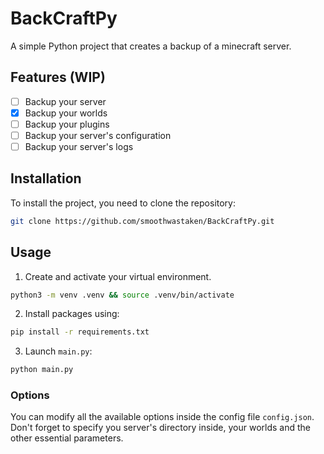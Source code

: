 # BackCraftPy

A simple Python project that creates a backup of a minecraft server.

## Features (WIP)

- [ ] Backup your server
- [x] Backup your worlds
- [ ] Backup your plugins
- [ ] Backup your server's configuration
- [ ] Backup your server's logs

## Installation

To install the project, you need to clone the repository:

```sh
git clone https://github.com/smoothwastaken/BackCraftPy.git
```

## Usage

1. Create and activate your virtual environment.

```sh
python3 -m venv .venv && source .venv/bin/activate
```

2. Install packages using:

```sh
pip install -r requirements.txt
```

3. Launch `main.py`:

```sh
python main.py
```

### Options

You can modify all the available options inside the config file `config.json`.
Don't forget to specify you server's directory inside, your worlds and the other essential parameters.
